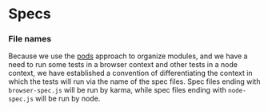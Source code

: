 Specs
===

### File names

Because we use the [pods](./pods.md) approach to organize modules, and we have a need to run some tests in a browser context and other tests in a node context, we have established a convention of differentiating the context in which the tests will run via the name of the spec files. Spec files ending with `browser-spec.js` will be run by karma, while spec files ending with `node-spec.js` will be run by node.
